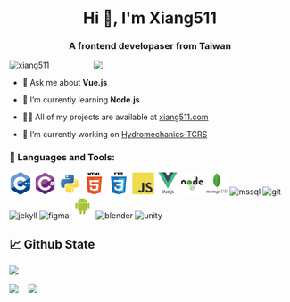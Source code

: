 
<h1 align="center">Hi 👋, I'm Xiang511</h1>
<h3 align="center">A frontend developaser from Taiwan</h3>
<img style="width:70%" align="right" src="https://github.com/Xiang511/Xiang511/assets/120042360/b806a72b-6657-4c7c-917d-8ade6dd21c1e">

<img src="https://komarev.com/ghpvc/?username=xiang511&label=Profile%20views&color=0e75b6&style=flat" alt="xiang511" /> </p>


- 💬 Ask me about **Vue.js**

- 🌱 I’m currently learning **Node.js**

- 👨‍💻 All of my projects are available at [xiang511.com](xiang511.com)

- 🔭 I’m currently working on [Hydromechanics-TCRS](https://github.com/Xiang511/hydromechanics)

### 🧰 Languages and Tools:

<p align="left"> 
<img src="https://raw.githubusercontent.com/devicons/devicon/master/icons/cplusplus/cplusplus-original.svg" alt="cplusplus" width="40" height="40"/> 
<img src="https://raw.githubusercontent.com/devicons/devicon/master/icons/csharp/csharp-original.svg" alt="csharp" width="40" height="40"/>  
<img src="https://raw.githubusercontent.com/devicons/devicon/master/icons/python/python-original.svg" alt="python" width="40" height="40"/>  
<img src="https://raw.githubusercontent.com/devicons/devicon/master/icons/html5/html5-original-wordmark.svg" alt="html5" width="40" height="40"/> 
<img src="https://raw.githubusercontent.com/devicons/devicon/master/icons/css3/css3-original-wordmark.svg" alt="css3" width="40" height="40"/> 
<img src="https://raw.githubusercontent.com/devicons/devicon/master/icons/javascript/javascript-original.svg" alt="javascript" width="40" height="40"/>
<img src="https://raw.githubusercontent.com/devicons/devicon/master/icons/vuejs/vuejs-original-wordmark.svg" alt="vuejs" width="40" height="40"/>
<img src="https://raw.githubusercontent.com/devicons/devicon/master/icons/nodejs/nodejs-original-wordmark.svg" alt="nodejs" width="40" height="40"/>
<img src="https://raw.githubusercontent.com/devicons/devicon/master/icons/mongodb/mongodb-original-wordmark.svg" alt="mongodb" width="40" height="40"/>
<img src="https://www.svgrepo.com/show/303229/microsoft-sql-server-logo.svg" alt="mssql" width="40" height="40"/> 
<img src="https://www.vectorlogo.zone/logos/git-scm/git-scm-icon.svg" alt="git" width="40" height="40"/> 
<img src="https://www.vectorlogo.zone/logos/jekyllrb/jekyllrb-icon.svg" alt="jekyll" width="40" height="40"/> 
<img src="https://www.vectorlogo.zone/logos/figma/figma-icon.svg" alt="figma" width="40" height="40"/>
<img src="https://raw.githubusercontent.com/devicons/devicon/master/icons/android/android-original-wordmark.svg" alt="android" width="40" height="40"/>
<img src="https://download.blender.org/branding/community/blender_community_badge_white.svg" alt="blender" width="40" height="40"/> 
<img src="https://www.vectorlogo.zone/logos/unity3d/unity3d-icon.svg" alt="unity" width="40" height="40"/>

</p>

## 📈 Github State

![](http://github-profile-summary-cards.vercel.app/api/cards/profile-details?username=Xiang511&theme=vue)

![](http://github-profile-summary-cards.vercel.app/api/cards/stats?username=Xiang511&theme=vue)
&ensp;&ensp;![](http://github-profile-summary-cards.vercel.app/api/cards/productive-time?username=Xiang511&theme=vue&utcOffset=8)



























<!--
### Hi I'm Xiang511</br> 
I'm a university student looking for a future career. Welcome to my GitHub page.<br>
Here, I will share some of my own projects. Feel free to leave your comments and discuss.</br>
> 📃 I’m currently learning Vue.js</br>
> 💬 I'm working towards becoming a front-end engineer.</br>
> 🎈 I’m looking to collaborate on new business ideas.</br>
##
![](http://github-profile-summary-cards.vercel.app/api/cards/profile-details?username=Xiang511&theme=vue)

![](http://github-profile-summary-cards.vercel.app/api/cards/stats?username=Xiang511&theme=vue)
&ensp;&ensp;![](http://github-profile-summary-cards.vercel.app/api/cards/productive-time?username=Xiang511&theme=vue&utcOffset=8)


<!--
![](http://github-profile-summary-cards.vercel.app/api/cards/repos-per-language?username=Xiang511&theme=vue)
&ensp;&ensp;![](http://github-profile-summary-cards.vercel.app/api/cards/most-commit-language?username=Xiang511&theme=vue)



##
![](https://raw.githubusercontent.com/Xiang511/GitHub-Stats-Visualization/master/generated/overview.svg#gh-light-mode-only)
![](https://raw.githubusercontent.com/Xiang511/GitHub-Stats-Visualization/master/generated/languages.svg#gh-light-mode-only)
##
![](https://api.githubtrends.io/user/svg/Xiang511/langs?time_range=one_year&theme=classic)
![](https://api.githubtrends.io/user/svg/Xiang511/repos?time_range=one_year&group=other&theme=classic)
##

![](http://github-profile-summary-cards.vercel.app/api/cards/repos-per-language?username=Xiang511&theme=vue)
&ensp;&ensp;![](http://github-profile-summary-cards.vercel.app/api/cards/most-commit-language?username=Xiang511&theme=vue)

<picture>
  <source media="(prefers-color-scheme: dark)" srcset="https://raw.githubusercontent.com/Xiang511/snk/output/github-contribution-grid-snake-dark.svg">
  <source media="(prefers-color-scheme: light)" srcset="https://raw.githubusercontent.com/Xiang511/snk/output/github-contribution-grid-snake.svg">
  <img style="center;width:86%;" alt="github contribution grid snake animation" src="https://raw.githubusercontent.com/Xiang511/Xiang511/output/github-contribution-grid-snake.svg">
</picture>

-->
<!--
##
![](https://raw.githubusercontent.com/Xiang511/GitHub-Stats-Visualization/master/generated/overview.svg#gh-light-mode-only)
![](https://raw.githubusercontent.com/Xiang511/GitHub-Stats-Visualization/master/generated/languages.svg#gh-light-mode-only)

### Hi I'm Xiang511</br> 
I'm a university student looking for a future career. Welcome to my GitHub page.<br>
Here, I will share some of my own projects. Feel free to leave your comments and discuss.</br>
> 📃 I’m currently learning Vue.js</br>
> 💬 I'm working towards becoming a front-end engineer.</br>
> 🎈 I’m looking to collaborate on new business ideas.</br>
1
##
![](https://komarev.com/ghpvc/?username=Xiang511&style=for-the-badge) 
## ![](https://komarev.com/ghpvc/?username=Xiang511&style=for-the-badge) ![HTML5 Badge](https://img.shields.io/badge/HTML5-E34F26?logo=html5&logoColor=fff&style=for-the-badge) ![CSS3 Badge](https://img.shields.io/badge/CSS3-1572B6?logo=css3&logoColor=fff&style=for-the-badge) ![Vue.js Badge](https://img.shields.io/badge/Vue.js-4FC08D?logo=vuedotjs&logoColor=fff&style=for-the-badge) ![Visual Studio Code Badge](https://img.shields.io/badge/Visual%20Studio%20Code-007ACC?logo=visualstudiocode&logoColor=fff&style=for-the-badge)
<picture>
  <source media="(prefers-color-scheme: dark)" srcset="https://raw.githubusercontent.com/Xiang511/Xiang511/output/github-contribution-grid-snake-dark.svg">
  <source media="(prefers-color-scheme: light)" srcset="https://raw.githubusercontent.com/Xiang511/Xiang511/output/github-contribution-grid-snake.svg">
  <img style="width:86%;" alt="github contribution grid snake animation" src="https://raw.githubusercontent.com/Xiang511/Xiang511/output/github-contribution-grid-snake.svg">
</picture>

### ![](https://komarev.com/ghpvc/?username=Xiang511&style=for-the-badge) ![HTML5 Badge](https://img.shields.io/badge/HTML5-E34F26?logo=html5&logoColor=fff&style=for-the-badge) ![CSS3 Badge](https://img.shields.io/badge/CSS3-1572B6?logo=css3&logoColor=fff&style=for-the-badge) ![Vue.js Badge](https://img.shields.io/badge/Vue.js-4FC08D?logo=vuedotjs&logoColor=fff&style=for-the-badge)
## 📝 Hi I'm Xiang511</br> 
I am currently a university student looking for a future career. Welcome to my GitHub page.<br>
Here, I will share some of my own projects. Feel free to leave your comments and discuss.</br>
> 📃 I’m currently learning Vue.js</br>
> 💬 I'm working towards becoming a front-end engineer.</br>
> 🎈 I’m looking to collaborate on new business ideas.</br>
## 🐍 Github Snk

## 📌 Languages ​​and tools
![HTML5 Badge](https://img.shields.io/badge/HTML5-E34F26?logo=html5&logoColor=fff&style=for-the-badge)
![CSS3 Badge](https://img.shields.io/badge/CSS3-1572B6?logo=css3&logoColor=fff&style=for-the-badge)
![C++ Badge](https://img.shields.io/badge/C%2B%2B-00599C?logo=cplusplus&logoColor=fff&style=for-the-badge)
![C# Badge](https://img.shields.io/badge/C%23-512BD4?logo=csharp&logoColor=fff&style=for-the-badge)
![Python Badge](https://img.shields.io/badge/Python-3776AB?logo=python&logoColor=fff&style=for-the-badge)
![JavaScript Badge](https://img.shields.io/badge/JavaScript-F7DF1E?logo=javascript&logoColor=000&style=for-the-badge)
![Vue.js Badge](https://img.shields.io/badge/Vue.js-4FC08D?logo=vuedotjs&logoColor=fff&style=for-the-badge)<br>
![Unity Badge](https://img.shields.io/badge/Unity-000?logo=unity&logoColor=fff&style=for-the-badge)
![Android Studio Badge](https://img.shields.io/badge/Android%20Studio-3DDC84?logo=androidstudio&logoColor=fff&style=for-the-badge)
![Microsoft SQL Server Badge](https://img.shields.io/badge/Microsoft%20SQL%20Server-CC2927?logo=microsoftsqlserver&logoColor=fff&style=for-the-badge)
![SketchUp Badge](https://img.shields.io/badge/SketchUp-005F9E?logo=sketchup&logoColor=fff&style=for-the-badge)
![](https://komarev.com/ghpvc/?username=Xiang511&style=for-the-badge)<br>
<picture>
  <source media="(prefers-color-scheme: dark)" srcset="https://raw.githubusercontent.com/Xiang511/Xiang511/output/github-contribution-grid-snake-dark.svg">
  <source media="(prefers-color-scheme: light)" srcset="https://raw.githubusercontent.com/Xiang511/Xiang511/output/github-contribution-grid-snake.svg">
  <img style="center;width:86%;" alt="github contribution grid snake animation" src="https://raw.githubusercontent.com/Xiang511/Xiang511/output/github-contribution-grid-snake.svg">
</picture>
![Static Badge](https://img.shields.io/badge/Code-html-red?logo=HTML5)  ![Static Badge](https://img.shields.io/badge/Style-CSS-blueviolet?logo=CSS3) ![Static Badge](https://img.shields.io/badge/Code-Javascript-yellow?logo=javascript) 
  - 📃 I’m currently learning Vue.js</br>
  - 💬 I'm working towards becoming a front-end engineer.</br>
&ensp;&ensp;Hi I'm Xiang511.</br> 

&ensp;&ensp;I am currently a university student looking for a future career. Welcome to my GitHub page.<br>

&ensp;&ensp;Here, I will share some of my own projects. Feel free to leave your comments and discuss.</br></br>
&thinsp;&thinsp;&thinsp;&thinsp;&thinsp;![](https://komarev.com/ghpvc/?username=Xiang511&style=for-the-badge)
-->
<!--
&thinsp;&thinsp;&thinsp;&thinsp;&thinsp;![](https://komarev.com/ghpvc/?username=Xiang511&style=for-the-badge)
![](http://github-profile-summary-cards.vercel.app/api/cards/repos-per-language?username=Xiang511&theme=vue)
![](http://github-profile-summary-cards.vercel.app/api/cards/most-commit-language?username=Xiang511&theme=vue)

![Static Badge](https://img.shields.io/badge/Code-html-red?logo=HTML5)
![Static Badge](https://img.shields.io/badge/Style-CSS-blueviolet?logo=CSS3)
![Static Badge](https://img.shields.io/badge/Code-Javascript-yellow?logo=javascript)
![Static Badge](https://img.shields.io/badge/Code-html-red?logo=HTML5)
![Static Badge](https://img.shields.io/badge/Style-CSS-blueviolet?logo=CSS3)
![Static Badge](https://img.shields.io/badge/Code-Javascript-yellow?logo=javascript)
![Static Badge](https://img.shields.io/badge/Code-C%2B%2B-blue?logo=C%2B%2B)
![Static Badge](https://img.shields.io/badge/Code-C%23-blue?logo=Csharp)
![Static Badge](https://img.shields.io/badge/Code-Python-blue?logo=python)</br></br>
![Static Badge](https://img.shields.io/badge/Gaming-Unity-blue?logo=unity)
![Static Badge](https://img.shields.io/badge/Database-Microsoft%20SQL%20Server-red?logo=Microsoft%20SQL%20Server)
![Static Badge](https://img.shields.io/badge/Tools-AndroidStudio-goldenrod?logo=Android%20Studio)
![Static Badge](https://img.shields.io/badge/Tools-MATLAB-blue?logo=MATLAB)
![Static Badge](https://img.shields.io/badge/3Dmodeling-Sketchup-blueviolet?logo=sketchup)</br></br>
## Connect with me
<a href="https://www.instagram.com/li_siung0511/">
<img align="left" src="https://raw.githubusercontent.com/deepajarout/deepajarout/main/5296765_camera_instagram_instagram logo_icon.png" alt="deepa Jarout| Instagram" width="35px" style="max-width: 100%;"></a>
<a href="mailto:toby91511@gmail.com">
<img align="left" src="https://raw.githubusercontent.com/deepajarout/deepajarout/main/2993691_brand_brands_gmail_logo_logos_icon.png" alt="deepa jarout | Gmail" width="35px" style="max-width: 100%;"></a>
<a href="https://www.youtube.com/channel/UCtAxCIf38gTsmMxWTVACiqg"><img align="left" src="https://raw.githubusercontent.com/deepajarout/deepajarout/main/5296521_play_video_vlog_youtube_youtube logo_icon.png" alt="deepa Jarout| Youtube" width="35px" style="max-width: 100%;"></a></br>
-->
